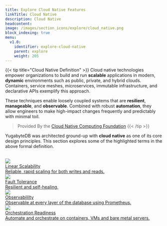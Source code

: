 ```yaml
---
title: Explore Cloud Native Features
linkTitle: Cloud Native
description: Cloud Native
headcontent:
image: /images/section_icons/explore/cloud_native.png
block_indexing: true
menu:
  v1.0:
    identifier: explore-cloud-native
    parent: explore
    weight: 205
---
```


{{< tip title="Cloud Native Definition" >}}
Cloud native technologies empower organizations to build and run **scalable** applications in modern, **dynamic** environments such as public, private, and hybrid clouds. Containers, service meshes, microservices, immutable infrastructure, and declarative APIs exemplify this approach.

These techniques enable loosely coupled systems that are **resilient**, **manageable**, and **observable**. Combined with robust **automation**, they allow engineers to make high-impact changes frequently and predictably with minimal toil.

> Provided By the [Cloud Native Computing Foundation](https://www.cncf.io/about/charter/)
{{< /tip >}}

YugabyteDB was architected ground-up with **cloud native** as one of its core design principles. This section explores some of the highlighted terms in the above formal definition. 

<br>

<div class="row">
  <div class="col-12 col-md-6 col-lg-12 col-xl-6">
    <a class="section-link icon-offset" href="linear-scalability/">
      <div class="head">
        <img class="icon" src="/images/section_icons/explore/linear_scalability.png" aria-hidden="true" />
        <div class="title">Linear Scalability</div>
      </div>
      <div class="body">
        Reliable, rapid scaling for both writes and reads.
      </div>
    </a>
  </div>
  <div class="col-12 col-md-6 col-lg-12 col-xl-6">
    <a class="section-link icon-offset" href="fault-tolerance/">
      <div class="head">
        <img class="icon" src="/images/section_icons/explore/fault_tolerance.png" aria-hidden="true" />
        <div class="title">Fault Tolerance</div>
      </div>
      <div class="body">
        Resilient and self-healing.
      </div>
    </a>
  </div>
  <div class="col-12 col-md-6 col-lg-12 col-xl-6">
    <a class="section-link icon-offset" href="observability/">
      <div class="head">
        <img class="icon" src="/images/section_icons/explore/monitoring.png" aria-hidden="true" />
        <div class="title">Observabililty</div>
      </div>
      <div class="body">
        Observable at every layer of the database using Prometheus.
      </div>
    </a>
  </div>
  <div class="col-12 col-md-6 col-lg-12 col-xl-6">
    <a class="section-link icon-offset" href="orchestration-readiness/">
      <div class="head">
        <img class="icon" src="/images/section_icons/explore/administer.png" aria-hidden="true" />
        <div class="title">Orchestration Readiness</div>
      </div>
      <div class="body">
        Automate and orchestrate on containers, VMs and bare metal servers.
      </div>
    </a>
  </div>
</div>

